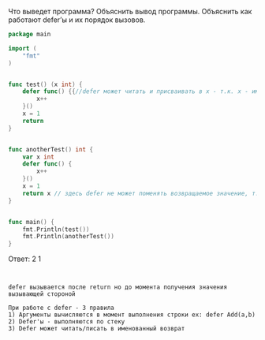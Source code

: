Что выведет программа? Объяснить вывод программы. Объяснить как работают defer’ы и их порядок вызовов.

```go
package main

import (
	"fmt"
)


func test() (x int) {
	defer func() {{//defer может читать и присваивать в x - т.к. x - именованный возврат
		x++
	}()
	x = 1
	return
}


func anotherTest() int {
	var x int
	defer func() {
		x++
	}()
	x = 1
	return x // здесь defer не может поменять возвращаемое значение, т.к. не именованый возврат
}


func main() {
	fmt.Println(test())
	fmt.Println(anotherTest())
}
```

Ответ: 2 1

```


defer вызывается после return но до момента получения значения вызывающей стороной

При работе с defer - 3 правила
1) Аргументы вычисляются в момент выполнения строки ex: defer Add(a,b)
2) Defer'ы - выполняются по стеку
3) Defer может читать/писать в именованный возврат

```
